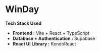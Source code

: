 # WinDay 

**Tech Stack Used**
- **Frontend :** Vite + React + TypeScript
- **Database + Authentication :** Supabase
- **React UI Library :** KendoReact

